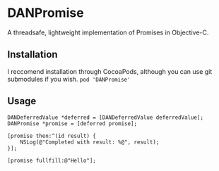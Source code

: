 # DANPromise
A threadsafe, lightweight implementation of Promises in Objective-C.

## Installation

I reccomend installation through CocoaPods, although you can use git submodules if you wish.
`pod 'DANPromise'`

## Usage

```
DANDeferredValue *deferred = [DANDeferredValue deferredValue];
DANPromise *promise = [deferred promise];
    
[promise then:^(id result) {
    NSLog(@"Completed with result: %@", result);
}];

[promise fullfill:@"Hello"];
```
